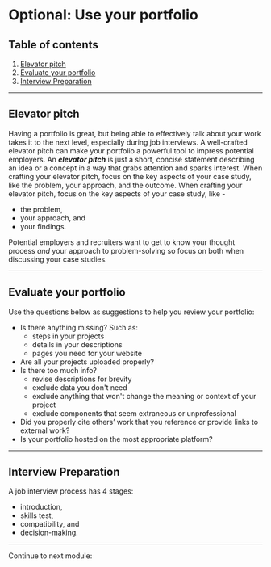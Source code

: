 # Optional: Use your portfolio

## Table of contents

1. [Elevator pitch](#elevator-pitch)
2. [Evaluate your portfolio](#evaluate-your-portfolio)
3. [Interview Preparation](#interview-preparation)

---

## Elevator pitch

Having a portfolio is great, but being able to effectively talk about your work takes it to the next level, especially during job interviews. A well-crafted elevator pitch can make your portfolio a powerful tool to impress potential employers. An ***elevator pitch*** is just a short, concise statement describing an idea or a concept in a way that grabs attention and sparks interest.
When crafting your elevator pitch, focus on the key aspects of your case study, like the problem, your approach, and the outcome. When crafting your elevator pitch, focus on the key aspects of your case study, like -

- the problem,
- your approach, and
- your findings.

Potential employers and recruiters want to get to know your thought process *and* your approach to problem-solving so focus on both when discussing your case studies.

---

## Evaluate your portfolio

Use the questions below as suggestions to help you review your portfolio:

- Is there anything missing? Such as:
  - steps in your projects
  - details in your descriptions
  - pages you need for your website
- Are all your projects uploaded properly?
- Is there too much info?
  - revise descriptions for brevity
  - exclude data you don't need
  - exclude anything that won't change the meaning or context of your project
  - exclude components that seem extraneous or unprofessional
- Did you properly cite others’ work that you reference or provide links to external work?
- Is your portfolio hosted on the most appropriate platform?

---

## Interview Preparation

A job interview process has 4 stages:

- introduction,
- skills test,
- compatibility, and
- decision-making.

---

Continue to next module:
